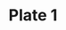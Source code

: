 ---
flag: 
order: '1'
pid: '1'
an: '6'
title: Plate 1
rev_year: 
_date: '1797'
caption: Perruque grecque. Collier montant ganses sur le corsage petit fichu. Robe
  froussée jusu'au mollet.
translation: Greek wig. Necklace on collar braided into straps on the bodice a small
  kercheif. Frilly dress up to the calf.
student: Meghan Collins
keywords: 'Froussée, '
column: 
flag_translation: x
permalink: /plates/1
layout: plate-page
---
